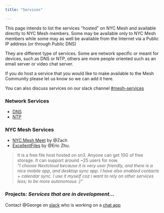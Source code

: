 ```yaml
---
title: "Services"

---
```


This page intends to list the services "hosted" on NYC Mesh and available directly to NYC Mesh members. Some may be available only to NYC Mesh members while some may as well be available from the Internet via a Public IP address (or through Public DNS)

They are different type of services. Some are network specific or meant for devices, such as DNS or NTP, others are more people oriented such as an email server or video chat server. 

If you do host a service that you would like to make available to the Mesh Community please let us know so we can add it here.

You can also discuss services on our slack channel [#mesh-services](https://slack.nycmesh.net/)

### **Network Services**

- [DNS](/networking/dns/)
- [NTP](/networking/ntp/)


### **NYC Mesh Services**

- [NYC Mesh Meet](https://meet.nycmesh.net/) by @Zach
- [ExcellentFiles](https://excellent.nyc) by @Eric Zhu.
> It is a free file host hosted on sn3. Anyone can get 10G of free storage. It can support around ~25 users for now.  
*"I choose Nextcloud because it is very user friendly, and there is a nice mobile app, and desktop sync app. I have also enabled contacts + calendar sync. I use it myself coz i want to rely on other services less; to be more autonomous :)"*


### **Projects:**  *Services that are in development...*

Contact @George on [slack](https://slack.nycmesh.net/) who is working on a [chat app](https://github.com/maybejustmaybe/mesh-chat)


